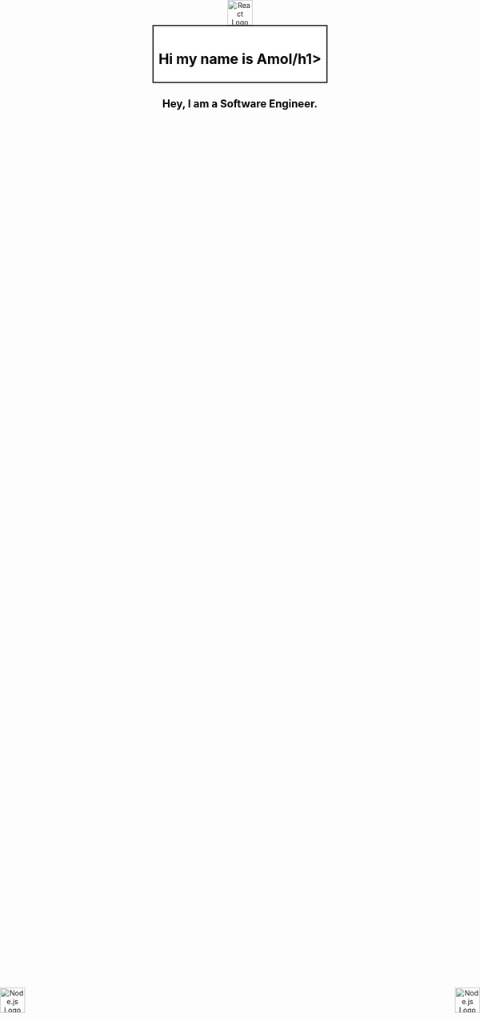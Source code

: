 <div align="center">
  <div style="position: relative; display: inline-block; padding: 10px; background-color: white; color: black; border: 2px solid black;">
    <h1>Hi my name is Amol/h1>
  </div>
  <div style="position: absolute; top: 0; left: 50%; transform: translateX(-50%);">
    <img src="https://upload.wikimedia.org/wikipedia/commons/a/a7/React-icon.svg" alt="React Logo" width="50" height="50">
  </div>
  <div style="position: absolute; top: 50%; left: 0; transform: translateY(-50%);">
    <img src="https://nodejs.org/static/images/logo.svg" alt="Node.js Logo" width="50" height="50">
  </div>
  <div style="position: absolute; top: 50%; right: 0; transform: translateY(-50%);">
    <img src="https://upload.wikimedia.org/wikipedia/commons/d/d9/Node.js_logo.svg" alt="Node.js Logo" width="50" height="50">
  </div>
</div>

<div align="center">
  <h2 style="color: black;">
    Hey, I am a Software Engineer.
  </h2>
</div>
